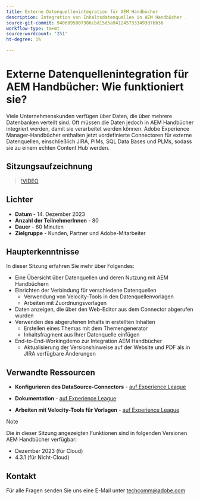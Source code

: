 ```yaml
---
title: Externe Datenquellenintegration für AEM Handbücher
description: Integration von Inhaltsdatenquellen in AEM Handbücher .
source-git-commit: 9406895007386cbd15d5a9412457333493d7bb36
workflow-type: tm+mt
source-wordcount: '251'
ht-degree: 1%

---
```


# Externe Datenquellenintegration für AEM Handbücher: Wie funktioniert sie?

Viele Unternehmenskunden verfügen über Daten, die über mehrere Datenbanken verteilt sind. Oft müssen die Daten jedoch in AEM Handbücher integriert werden, damit sie verarbeitet werden können.
Adobe Experience Manager-Handbücher enthalten jetzt vordefinierte Connectoren für externe Datenquellen, einschließlich JIRA, PIMs, SQL Data Bases und PLMs, sodass sie zu einem echten Content Hub werden.


## Sitzungsaufzeichnung

>[!VIDEO](https://video.tv.adobe.com/v/3426542/datasources-aem-guides)

## Lichter

- **Datum** - 14. Dezember 2023
- **Anzahl der TeilnehmerInnen** - 80
- **Dauer** - 60 Minuten
- **Zielgruppe** - Kunden, Partner und Adobe-Mitarbeiter

## Haupterkenntnisse

In dieser Sitzung erfahren Sie mehr über Folgendes:
- Eine Übersicht über Datenquellen und deren Nutzung mit AEM Handbüchern
- Einrichten der Verbindung für verschiedene Datenquellen
   - Verwendung von Velocity-Tools in den Datenquellenvorlagen
   - Arbeiten mit Zuordnungsvorlagen
- Daten anzeigen, die über den Web-Editor aus dem Connector abgerufen wurden
- Verwenden des abgerufenen Inhalts in erstellten Inhalten
   - Erstellen eines Themas mit dem Themengenerator
   - Inhaltsfragment aus Ihrer Datenquelle einfügen
- End-to-End-Workingdemo zur Integration AEM Handbücher
   - Aktualisierung der Versionshinweise auf der Website und PDF als in JIRA verfügbare Änderungen


## Verwandte Ressourcen

- **Konfigurieren des DataSource-Connectors** - [auf Experience League](https://experienceleague.adobe.com/docs/experience-manager-guides/using/install-guide/cs-ig/web-editor-configs-cs/conf-data-source-connector-tools.html?lang=en)

- **Dokumentation** - [auf Experience League](https://experienceleague.adobe.com/docs/experience-manager-guides/using/user-guide/author-content/create-preview-topics/author-content-aem-guides/work-with-web-editor/web-editor-content-snippet.html)

- **Arbeiten mit Velocity-Tools für Vorlagen** - [auf Experience League](https://experienceleague.adobe.com/docs/experience-manager-guides/using/user-guide/author-content/create-preview-topics/author-content-aem-guides/work-with-web-editor/web-editor-content-snippet.html?lang=en#use-velocity-tools)



>[!NOTE]
>
> Die in dieser Sitzung angezeigten Funktionen sind in folgenden Versionen AEM Handbücher verfügbar:
> - Dezember 2023 (für Cloud)
> - 4.3.1 (für Nicht-Cloud)



## Kontakt

Für alle Fragen senden Sie uns eine E-Mail unter <techcomm@adobe.com>
